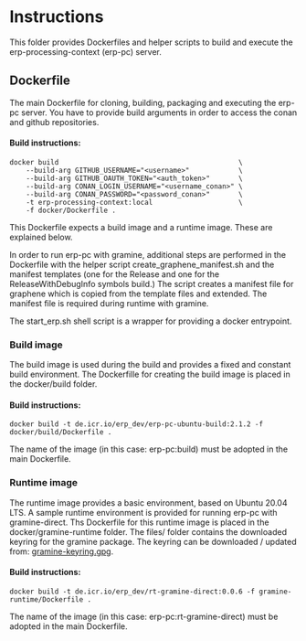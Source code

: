 # Instructions
This folder provides Dockerfiles and helper scripts to build and execute the erp-processing-context (erp-pc) server.

## Dockerfile
The main Dockerfile for cloning, building, packaging and executing the erp-pc server. You have to provide build arguments in order to access the conan and github repositories.

#### Build instructions:
```shell
docker build                                            \
    --build-arg GITHUB_USERNAME="<username>"            \
    --build-arg GITHUB_OAUTH_TOKEN="<auth_token>"       \
    --build-arg CONAN_LOGIN_USERNAME="<username_conan>" \
    --build-arg CONAN_PASSWORD="<password_conan>"       \
    -t erp-processing-context:local                     \
    -f docker/Dockerfile .
```
This Dockerfile expects a build image and a runtime image. These are explained below.

In order to run erp-pc with gramine, additional steps are performed in the Dockerfile with the helper script create_graphene_manifest.sh and the manifest templates (one for the Release and one for the ReleaseWithDebugInfo symbols build.)
The script creates a manifest file for graphene which is copied from the template files and extended. The manifest file is required during runtime with gramine.

The start_erp.sh shell script is a wrapper for providing a docker entrypoint.

### Build image
The build image is used during the build and provides a fixed and constant build environment. The Dockerfille for creating the build image is placed in the docker/build folder.

#### Build instructions:
```shell
docker build -t de.icr.io/erp_dev/erp-pc-ubuntu-build:2.1.2 -f docker/build/Dockerfile .
```
The name of the image (in this case: erp-pc:build) must be adopted in the main Dockerfile.

### Runtime image
The runtime image provides a basic environment, based on Ubuntu 20.04 LTS. A sample runtime environment is provided for running erp-pc with gramine-direct. Ths Dockerfile for this runtime image is placed in the docker/gramine-runtime folder.
The files/ folder contains the downloaded keyring for the gramine package. The keyring can be downloaded / updated from: [gramine-keyring.gpg](https://packages.gramineproject.io/gramine-keyring.gpg "gramine-keyring.gpg").

#### Build instructions:
```shell
docker build -t de.icr.io/erp_dev/rt-gramine-direct:0.0.6 -f gramine-runtime/Dockerfile .
```
The name of the image (in this case: erp-pc:rt-gramine-direct) must be adopted in the main Dockerfile.
